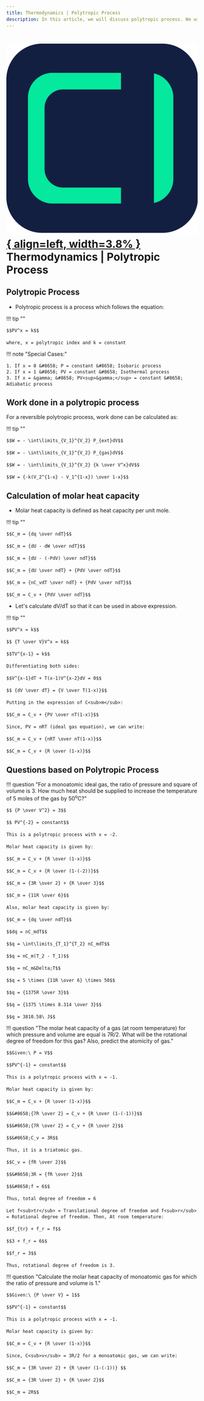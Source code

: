 ```yaml
---
title: Thermodynamics | Polytropic Process
description: In this article, we will discuss polytropic process. We will derive work done and molar heat capacity of a gas undergoing polytropic process.
---
```


# [![ChemistryEdu Logo](../../images/favicon.svg){ align=left, width=3.8% }](../../index.md)  Thermodynamics | Polytropic Process

## Polytropic Process

* Polytropic process is a process which follows the equation:

!!! tip ""

    $$PV^x = k$$

    where, x = polytropic index and k = constant

!!! note "Special Cases:"

    1. If x = 0 &#8658; P = constant &#8658; Isobaric process
    2. If x = 1 &#8658; PV = constant &#8658; Isothermal process
    3. If x = &gamma; &#8658; PV<sup>&gamma;</sup> = constant &#8658; Adiabatic process

## Work done in a polytropic process

For a reversible polytropic process, work done can be calculated as:

!!! tip ""

    $$W = - \int\limits_{V_1}^{V_2} P_{ext}dV$$

    $$W = - \int\limits_{V_1}^{V_2} P_{gas}dV$$

    $$W = - \int\limits_{V_1}^{V_2} {k \over V^x}dV$$

    $$W = {-k(V_2^{1-x} - V_1^{1-x}) \over 1-x}$$

## Calculation of molar heat capacity

* Molar heat capacity is defined as heat capacity per unit mole.

!!! tip ""

    $$C_m = {dq \over ndT}$$

    $$C_m = {dU - dW \over ndT}$$

    $$C_m = {dU - (-PdV) \over ndT}$$

    $$C_m = {dU \over ndT} + {PdV \over ndT}$$

    $$C_m = {nC_vdT \over ndT} + {PdV \over ndT}$$

    $$C_m = C_v + {PdV \over ndT}$$

* Let's calculate dV/dT so that it can be used in above expression.

!!! tip ""

    $$PV^x = k$$

    $$ {T \over V}V^x = k$$

    $$TV^{x-1} = k$$

    Differentiating both sides:

    $$V^{x-1}dT + T(x-1)V^{x-2}dV = 0$$

    $$ {dV \over dT} = {V \over T(1-x)}$$

    Putting in the expression of C<sub>m</sub>:

    $$C_m = C_v + {PV \over nT(1-x)}$$

    Since, PV = nRT (ideal gas equation), we can write:

    $$C_m = C_v + {nRT \over nT(1-x)}$$

    $$C_m = C_v + {R \over (1-x)}$$

## Questions based on Polytropic Process

!!! question "For a monoatomic ideal gas, the ratio of pressure and square of volume is 3. How much heat should be supplied to increase the temperature of 5 moles of the gas by 50<sup>o</sup>C?"

    $$ {P \over V^2} = 3$$

    $$ PV^{-2} = constant$$

    This is a polytropic process with x = -2.

    Molar heat capacity is given by:

    $$C_m = C_v + {R \over (1-x)}$$

    $$C_m = C_v + {R \over (1-(-2))}$$

    $$C_m = {3R \over 2} + {R \over 3}$$

    $$C_m = {11R \over 6}$$

    Also, molar heat capacity is given by:

    $$C_m = {dq \over ndT}$$

    $$dq = nC_mdT$$

    $$q = \int\limits_{T_1}^{T_2} nC_mdT$$

    $$q = nC_m(T_2 - T_1)$$

    $$q = nC_m&Delta;T$$

    $$q = 5 \times {11R \over 6} \times 50$$

    $$q = {1375R \over 3}$$

    $$q = {1375 \times 8.314 \over 3}$$

    $$q = 3810.58\ J$$

!!! question "The molar heat capacity of a gas (at room temperature) for which pressure and volume are equal is 7R/2. What will be the rotational degree of freedom for this gas? Also, predict the atomicity of gas."

    $$Given:\ P = V$$

    $$PV^{-1} = constant$$

    This is a polytropic process with x = -1.

    Molar heat capacity is given by:

    $$C_m = C_v + {R \over (1-x)}$$

    $$&#8658;{7R \over 2} = C_v + {R \over (1-(-1))}$$

    $$&#8658;{7R \over 2} = C_v + {R \over 2}$$

    $$&#8658;C_v = 3R$$

    Thus, it is a triatomic gas.

    $$C_v = {fR \over 2}$$

    $$&#8658;3R = {fR \over 2}$$

    $$&#8658;f = 6$$

    Thus, total degree of freedom = 6

    Let f<sub>tr</sub> = Translational degree of freedom and f<sub>r</sub> = Rotational degree of freedom. Then, At room temperature:

    $$f_{tr} + f_r = f$$

    $$3 + f_r = 6$$

    $$f_r = 3$$

    Thus, rotational degree of freedom is 3.

!!! question "Calculate the molar heat capacity of monoatomic gas for which the ratio of pressure and volume is 1."

    $$Given:\ {P \over V} = 1$$

    $$PV^{-1} = constant$$

    This is a polytropic process with x = -1.

    Molar heat capacity is given by:

    $$C_m = C_v + {R \over (1-x)}$$

    Since, C<sub>v</sub> = 3R/2 for a monoatomic gas, we can write:

    $$C_m = {3R \over 2} + {R \over (1-(-1))} $$

    $$C_m = {3R \over 2} + {R \over 2}$$

    $$C_m = 2R$$
